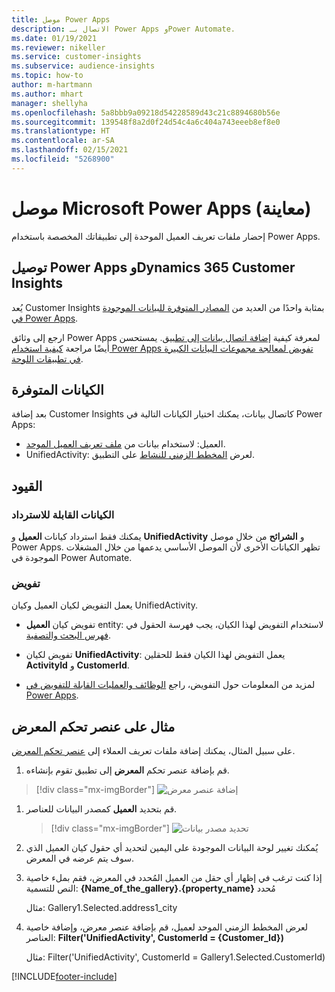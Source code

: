 ```yaml
---
title: موصل Power Apps
description: الاتصال بـ Power Apps وPower Automate.
ms.date: 01/19/2021
ms.reviewer: nikeller
ms.service: customer-insights
ms.subservice: audience-insights
ms.topic: how-to
author: m-hartmann
ms.author: mhart
manager: shellyha
ms.openlocfilehash: 5a8bbb9a09218d54228589d43c21c8894680b56e
ms.sourcegitcommit: 139548f8a2d0f24d54c4a6c404a743eeeb8ef8e0
ms.translationtype: HT
ms.contentlocale: ar-SA
ms.lasthandoff: 02/15/2021
ms.locfileid: "5268900"
---
```

# <a name="microsoft-power-apps-connector-preview"></a>موصل Microsoft Power Apps (معاينة)

إحضار ملفات تعريف العميل الموحدة إلى تطبيقاتك المخصصة باستخدام Power Apps.

## <a name="connect-power-apps-and-dynamics-365-customer-insights"></a>توصيل Power Apps وDynamics 365 Customer Insights

يُعد Customer Insights بمثابة واحدًا من العديد من [المصادر المتوفرة للبيانات الموجودة في Power Apps](https://docs.microsoft.com/powerapps/maker/canvas-apps/working-with-data-sources).

ارجع إلى وثائق Power Apps لمعرفة كيفية [إضافة اتصال بيانات إلى تطبيق](https://docs.microsoft.com/powerapps/maker/canvas-apps/add-data-connection). يمستحسن أيضًا مراجعة [كيفية استخدام Power Apps تفويض لمعالجة مجموعات البيانات الكبيرة في تطبيقات اللوحة](https://docs.microsoft.com/powerapps/maker/canvas-apps/delegation-overview).

## <a name="available-entities"></a>الكيانات المتوفرة

بعد إضافة Customer Insights كاتصال بيانات، يمكنك اختيار الكيانات التالية في Power Apps:

- العميل: لاستخدام بيانات من [ملف تعريف العميل الموحد](customer-profiles.md).
- UnifiedActivity: لعرض [المخطط الزمني للنشاط](activities.md) على التطبيق.

## <a name="limitations"></a>القيود

### <a name="retrievable-entities"></a>الكيانات القابلة للاسترداد

يمكنك فقط استرداد كيانات **العميل** و **UnifiedActivity** و **الشرائح** من خلال موصل Power Apps. تظهر الكيانات الأخرى لأن الموصل الأساسي يدعمها من خلال المشغلات الموجودة في Power Automate.  

### <a name="delegation"></a>تفويض

يعمل التفويض لكيان العميل وكيان UnifiedActivity. 

- تفويض كيان **العميل** entity: لاستخدام التفويض لهذا الكيان، يجب فهرسة الحقول في [فهرس البحث والتصفية](search-filter-index.md).  

- تفويض لكيان **UnifiedActivity**: يعمل التفويض لهذا الكيان فقط للحقلين **ActivityId** و **CustomerId**.  

- لمزيد من المعلومات حول التفويض، راجع [الوظائف والعمليات القابلة للتفويض في Power Apps](https://docs.microsoft.com/connectors/commondataservice/#power-apps-delegable-functions-and-operations-for-the-cds-for-apps). 

## <a name="example-gallery-control"></a>مثال على عنصر تحكم المعرض

على سبيل المثال، يمكنك إضافة ملفات تعريف العملاء إلى [عنصر تحكم المعرض](https://docs.microsoft.com/powerapps/maker/canvas-apps/add-gallery).

1. قم بإضافة عنصر تحكم **المعرض** إلى تطبيق تقوم بإنشاءه.

> [!div class="mx-imgBorder"]
> ![إضافة عنصر معرض](media/connector-powerapps9.png "إضافة عنصر معرض")

1. قم بتحديد **العميل** كمصدر البيانات للعناصر.

    > [!div class="mx-imgBorder"]
    > ![تحديد مصدر بيانات](media/choose-datasource-powerapps.png "تحديد مصدر بيانات")

1. يُمكنك تغيير لوحة البيانات الموجودة على اليمين لتحديد أي حقول كيان العميل الذي سوف يتم عرضه في المعرض.

1. إذا كنت ترغب في إظهار أي حقل من العميل المُحدد في المعرض، فقم بملء خاصية النص للتسمية:  **{Name_of_the_gallery}.{property_name}** مُحدد

    مثال: Gallery1.Selected.address1_city

1. لعرض المخطط الزمني الموحد لعميل، قم بإضافة عنصر معرض، وإضافة خاصية العناصر: **Filter('UnifiedActivity', CustomerId = {Customer_Id})**

    مثال: Filter('UnifiedActivity', CustomerId = Gallery1.Selected.CustomerId)


[!INCLUDE[footer-include](../includes/footer-banner.md)]